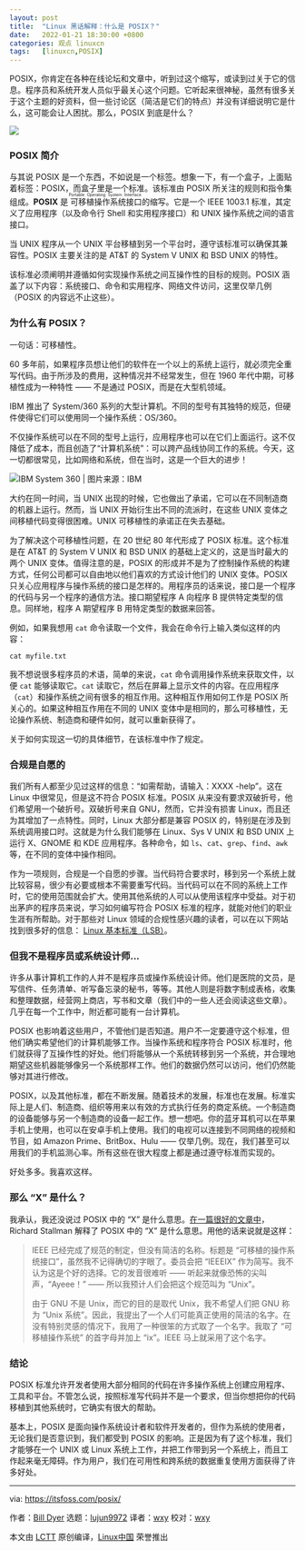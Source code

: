 ```yaml
---
layout: post
title:	"Linux 黑话解释：什么是 POSIX？"
date:	2022-01-21 18:30:00 +0800 
categories:	观点 linuxcn 
tags:	[linuxcn,POSIX]
---
```



POSIX，你肯定在各种在线论坛和文章中，听到过这个缩写，或读到过关于它的信息。程序员和系统开发人员似乎最关心这个问题。它听起来很神秘，虽然有很多关于这个主题的好资料，但一些讨论区（简洁是它们的特点）并没有详细说明它是什么，这可能会让人困扰。那么，POSIX 到底是什么？


![](/Asserts/Images//attachment/album/202201/21/183018hcb77bg2kgy7gbmm.png)


### POSIX 简介


与其说 POSIX 是一个东西，不如说是一个标签。想象一下，有一个盒子，上面贴着标签：POSIX，而盒子里是一个标准。该标准由 POSIX 所关注的规则和指令集组成。**POSIX** 是<ruby> 可移植操作系统接口 <rt>  Portable Operating System Interface </rt></ruby> 的缩写。它是一个 IEEE 1003.1 标准，其定义了应用程序（以及命令行 Shell 和实用程序接口）和 UNIX 操作系统之间的语言接口。


当 UNIX 程序从一个 UNIX 平台移植到另一个平台时，遵守该标准可以确保其兼容性。POSIX 主要关注的是 AT&T 的 System V UNIX 和 BSD UNIX 的特性。


该标准必须阐明并遵循如何实现操作系统之间互操作性的目标的规则。POSIX 涵盖了以下内容：系统接口、命令和实用程序、网络文件访问，这里仅举几例（POSIX 的内容远不止这些）。


### 为什么有 POSIX？


一句话：可移植性。


60 多年前，如果程序员想让他们的软件在一个以上的系统上运行，就必须完全重写代码。由于所涉及的费用，这种情况并不经常发生，但在 1960 年代中期，可移植性成为一种特性 —— 不是通过 POSIX，而是在大型机领域。


IBM 推出了 System/360 系列的大型计算机。不同的型号有其独特的规范，但硬件使得它们可以使用同一个操作系统：OS/360。


不仅操作系统可以在不同的型号上运行，应用程序也可以在它们上面运行。这不仅降低了成本，而且创造了“计算机系统”：可以跨产品线协同工作的系统。今天，这一切都很常见，比如网络和系统，但在当时，这是一个巨大的进步！


![IBM System 360 | 图片来源：IBM](/Asserts/Images//attachment/album/202201/21/183018ehzz2f8988h7nq8s.jpg)


大约在同一时间，当 UNIX 出现的时候，它也做出了承诺，它可以在不同制造商的机器上运行。然而，当 UNIX 开始衍生出不同的流派时，在这些 UNIX 变体之间移植代码变得很困难。UNIX 可移植性的承诺正在失去基础。


为了解决这个可移植性问题，在 20 世纪 80 年代形成了 POSIX 标准。这个标准是在 AT&T 的 System V UNIX 和 BSD UNIX 的基础上定义的，这是当时最大的两个 UNIX 变体。值得注意的是，POSIX 的形成并不是为了控制操作系统的构建方式，任何公司都可以自由地以他们喜欢的方式设计他们的 UNIX 变体。POSIX 只关心应用程序与操作系统的接口是怎样的。用程序员的话来说，接口是一个程序的代码与另一个程序的通信方法。接口期望程序 A 向程序 B 提供特定类型的信息。同样地，程序 A 期望程序 B 用特定类型的数据来回答。


例如，如果我想用 `cat` 命令读取一个文件，我会在命令行上输入类似这样的内容：



```
cat myfile.txt

```

我不想说很多程序员的术语，简单的来说，`cat` 命令调用操作系统来获取文件，以便 `cat` 能够读取它。`cat` 读取它，然后在屏幕上显示文件的内容。在应用程序（`cat`）和操作系统之间有很多的相互作用。这种相互作用如何工作是 POSIX 所关心的。如果这种相互作用在不同的 UNIX 变体中是相同的，那么可移植性，无论操作系统、制造商和硬件如何，就可以重新获得了。


关于如何实现这一切的具体细节，在该标准中作了规定。


### 合规是自愿的


我们所有人都至少见过这样的信息：“如需帮助，请输入：XXXX -help”。这在 Linux 中很常见，但是这不符合 POSIX 标准。POSIX 从来没有要求双破折号，他们希望用一个破折号。双破折号来自 GNU，然而，它并没有损害 Linux，而且还为其增加了一点特性。同时，Linux 大部分都是兼容 POSIX 的，特别是在涉及到系统调用接口时。这就是为什么我们能够在 Linux、Sys V UNIX 和 BSD UNIX 上运行 X、GNOME 和 KDE 应用程序。各种命令，如 `ls`、`cat`、`grep`、`find`、`awk` 等，在不同的变体中操作相同。


作为一项规则，合规是一个自愿的步骤。当代码符合要求时，移到另一个系统上就比较容易，很少有必要或根本不需要重写代码。当代码可以在不同的系统上工作时，它的使用范围就会扩大。使用其他系统的人可以从使用该程序中受益。对于初出茅庐的程序员来说，学习如何编写符合 POSIX 标准的程序，就能对他们的职业生涯有所帮助。对于那些对 Linux 领域的合规性感兴趣的读者，可以在以下网站找到很多好的信息： [Linux 基本标准（LSB）](https://refspecs.linuxfoundation.org/lsb.shtml)。


### 但我不是程序员或系统设计师...


许多从事计算机工作的人并不是程序员或操作系统设计师。他们是医院的文员，是写信件、任务清单、听写备忘录的秘书，等等。其他人则是将数字制成表格，收集和整理数据，经营网上商店，写书和文章（我们中的一些人还会阅读这些文章）。几乎在每一个工作中，附近都可能有一台计算机。


POSIX 也影响着这些用户，不管他们是否知道。用户不一定要遵守这个标准，但他们确实希望他们的计算机能够工作。当操作系统和程序符合 POSIX 标准时，他们就获得了互操作性的好处。他们将能够从一个系统转移到另一个系统，并合理地期望这些机器能够像另一个系统那样工作。他们的数据仍然可以访问，他们仍然能够对其进行修改。


POSIX，以及其他标准，都在不断发展。随着技术的发展，标准也在发展。标准实际上是人们、制造商、组织等用来以有效的方式执行任务的商定系统。一个制造商的设备能够与另一个制造商的设备一起工作。想一想吧。你的蓝牙耳机可以在苹果手机上使用，也可以在安卓手机上使用。我们的电视可以连接到不同网络的视频和节目，如 Amazon Prime、BritBox、Hulu —— 仅举几例。现在，我们甚至可以用我们的手机监测心率。所有这些在很大程度上都是通过遵守标准而实现的。


好处多多。我喜欢这样。


### 那么 “X” 是什么？


我承认，我还没说过 POSIX 中的 “X” 是什么意思。[在一篇很好的文章中](https://opensource.com/article/19/7/what-posix-richard-stallman-explains)，Richard Stallman 解释了 POSIX 中的 “X” 是什么意思。用他的话来说就是这样：



> 
> IEEE 已经完成了规范的制定，但没有简洁的名称。标题是 “可移植的操作系统接口”，虽然我不记得确切的字眼了。委员会把 “IEEEIX” 作为简写。我不认为这是个好的选择。它的发音很难听 —— 听起来就像恐怖的尖叫声，“Ayeee！” —— 所以我预计人们会把这个规范叫为 “Unix”。
> 
> 
> 由于 GNU 不是 Unix，而它的目的是取代 Unix，我不希望人们把 GNU 称为 “Unix 系统”。因此，我提出了一个人们可能真正使用的简洁的名字。在没有特别灵感的情况下，我用了一种很笨的方式取了一个名字。我取了 “可移植操作系统” 的首字母并加上 “ix”。IEEE 马上就采用了这个名字。
> 
> 
> 


### 结论


POSIX 标准允许开发者使用大部分相同的代码在许多操作系统上创建应用程序、工具和平台。不管怎么说，按照标准写代码并不是一个要求，但当你想把你的代码移植到其他系统时，它确实有很大的帮助。


基本上，POSIX 是面向操作系统设计者和软件开发者的，但作为系统的使用者，无论我们是否意识到，我们都受到 POSIX 的影响。正是因为有了这个标准，我们才能够在一个 UNIX 或 Linux 系统上工作，并把工作带到另一个系统上，而且工作起来毫无障碍。作为用户，我们在可用性和跨系统的数据重复使用方面获得了许多好处。




---


via: <https://itsfoss.com/posix/>


作者：[Bill Dyer](https://itsfoss.com/author/bill/) 选题：[lujun9972](https://github.com/lujun9972) 译者：[wxy](https://github.com/wxy) 校对：[wxy](https://github.com/wxy)


本文由 [LCTT](https://github.com/LCTT/TranslateProject) 原创编译，[Linux中国](https://linux.cn/) 荣誉推出
